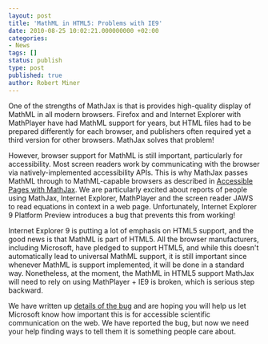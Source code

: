 ```yaml
---
layout: post
title: 'MathML in HTML5: Problems with IE9'
date: 2010-08-25 10:02:21.000000000 +02:00
categories:
- News
tags: []
status: publish
type: post
published: true
author: Robert Miner
---
```


One of the strengths of MathJax is that is provides high-quality display of MathML in all modern browsers.  Firefox and and Internet Explorer with MathPlayer have had MathML support for years, but HTML files had to be prepared differently for each browser, and publishers often required yet a third version for other browsers.  MathJax solves that problem!

However, browser support for MathML is still important, particularly for accessibility. Most screen readers work by communicating with the browser via natively-implemented accessibility APIs.  This is why MathJax passes MathML through to MathML-capable browsers as described in [Accessible Pages with MathJax](/accessible-pages-with-mathjax/). We are particularly excited about reports of people using MathJax, Internet Explorer, MathPlayer and the screen reader JAWS to read equations in context in a web page.  Unfortunately, Internet Explorer 9 Platform Preview introduces a bug that prevents this from working!

Internet Explorer 9 is putting a lot of emphasis on HTML5 support, and the good news is that MathML is part of HTML5.  All the browser manufacturers, including Microsoft, have pledged to support HTML5, and while this doesn't automatically lead to universal MathML support, it is still important since whenever MathML is support implemented, it will be done in a standard way. Nonetheless, at the moment, the MathML in HTML5 support MathJax will need to rely on  using MathPlayer + IE9 is broken, which is serious step backward.

We have written up [details of the bug](http://accessiblemath.dessci.com/2010/08/mathml-in-html5-internet-explorer-9-is-broken.html) and are hoping you will help us let Microsoft know how important this is for accessible scientific communication on the web.  We have reported the bug, but now we need your help finding ways to tell them it is something people care about.
